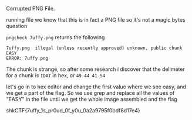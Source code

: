Corrupted PNG File. 

running file we know that this is in fact a PNG file so it's not a magic bytes question

`pngcheck 7uffy.png` returns the following

```
7uffy.png  illegal (unless recently approved) unknown, public chunk EASY
ERROR: 7uffy.png
```

The chunk is strange, so after some research i discover that the delimeter for a chunk is `IDAT` in hex, or `49 44 41 54`

let's go in to hex editor and change the first value where we see easy, and we get a part of the flag. So we use grep and replace all the values of "EASY" in the file until we get the whole image assembled and the flag

shkCTF{7uffy_1s_pr0ud_0f_y0u_0a2a9795f0bdf8d17e4}